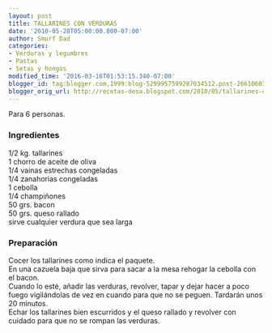 ```yaml
---
layout: post
title: TALLARINES CON VERDURAS
date: '2010-05-28T05:00:00.000-07:00'
author: Smurf Dad
categories:
- Verduras y legumbres
- Pastas
- Setas y hongos
modified_time: '2016-03-16T01:53:15.340-07:00'
blogger_id: tag:blogger.com,1999:blog-5299957599287034512.post-2661060347485602033
blogger_orig_url: http://recetas-desa.blogspot.com/2010/05/tallarines-con-verduras.html
---
```


Para 6 personas.<br><h3>Ingredientes</h3><p>1/2 kg. tallarines<br/>1 chorro de aceite de oliva<br/>1/4 vainas estrechas congeladas<br/>1/4 zanahorias congeladas<br/>1 cebolla<br/>1/4 champi&ntilde;ones<br/>50 grs. bacon<br/>50 grs. queso rallado<br/>sirve cualquier verdura que sea larga</p><h3>Preparaci&oacute;n</h3><p>Cocer los tallarines como indica el paquete.<br/>En una cazuela baja que sirva para sacar a la mesa rehogar la cebolla con el bacon.<br/>Cuando lo est&eacute;, a&ntilde;adir las verduras, revolver, tapar y dejar hacer a poco fuego vigil&aacute;ndolas de vez en cuando para que no se peguen. Tardar&aacute;n unos 20 minutos.<br/>Echar los tallarines bien escurridos y el queso rallado y revolver con cuidado para que no se rompan las verduras.</p>